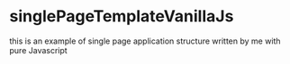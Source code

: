 # singlePageTemplateVanillaJs
this is an example of single page application structure written by me with pure Javascript 
